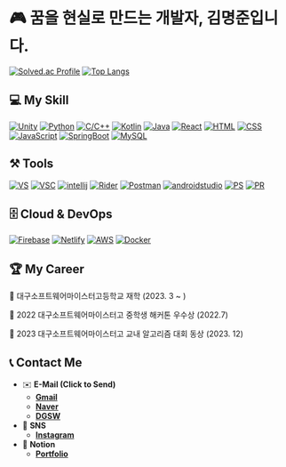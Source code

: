 # 🎮 꿈을 현실로 만드는 개발자, 김명준입니다.

[![Solved.ac Profile](http://mazassumnida.wtf/api/generate_badge?boj=id8969)](https://solved.ac/id8969)
[![Top Langs](https://github-readme-stats.vercel.app/api/top-langs/?username=dreamer603&theme=swift&langs_count=10&layout=compact)]()

## 💻 My Skill
[![Unity](https://img.shields.io/badge/Unity-000000?logo=Unity&logoColor=white&style=for-the-badge)](https://unity.com/kr)
[![Python](https://img.shields.io/badge/python-3776AB?logo=Python&logoColor=white&style=for-the-badge)](https://www.python.org/)
[![C/C++](https://img.shields.io/badge/C/C++-00599C?logo=C&logoColor=white&style=for-the-badge)](https://en.cppreference.com/w/)
[![Kotlin](https://img.shields.io/badge/Kotlin-7F52FF?logo=Kotlin&logoColor=white&style=for-the-badge)](https://kotlinlang.org/)
[![Java](https://img.shields.io/badge/java-007396?style=for-the-badge&logo=java&logoColor=white)](https://kotlinlang.org/)
[![React](https://img.shields.io/badge/react-61DAFB?style=for-the-badge&logo=react&logoColor=black)](https://react.dev/)
[![HTML](https://img.shields.io/badge/html-E34F26?style=for-the-badge&logo=html5&logoColor=white)](https://www.w3.org/)
[![CSS](https://img.shields.io/badge/css-1572B6?style=for-the-badge&logo=css3&logoColor=white)](https://www.w3.org/)
[![JavaScript](https://img.shields.io/badge/JavaScript-F7DF1E?logo=javascript&logoColor=black&style=for-the-badge)](https://developer.mozilla.org/ko/docs/Web/JavaScript)
[![SpringBoot](https://img.shields.io/badge/Spring_Boot-6DB33F?style=for-the-badge&logo=springboot&logoColor=black)](https://react.dev/)
[![MySQL](https://img.shields.io/badge/MySQL-4479A1?style=for-the-badge&logo=mysql&logoColor=black)](https://www.mysql.com/)

## ⚒️ Tools
[![VS](https://img.shields.io/badge/Visual_Studio-5C2D91?logo=visualstudio&logoColor=white&style=for-the-badge)](https://visualstudio.microsoft.com/ko/)
[![VSC](https://img.shields.io/badge/Visual_Studio_Code-007ACC?logo=visualstudiocode&logoColor=white&style=for-the-badge)](https://code.visualstudio.com)
[![intellij](https://img.shields.io/badge/Intellij-FF0089?logo=intellijidea&logoColor=white&style=for-the-badge)](https://www.jetbrains.com/ko-kr/idea/)
[![Rider](https://img.shields.io/badge/rider-F7B93E?logo=rider&logoColor=white&style=for-the-badge)](https://www.jetbrains.com/ko-kr/rider/)
[![Postman](https://img.shields.io/badge/postman-f06c38?logo=postman&logoColor=white&style=for-the-badge)](https://www.postman.com/)
[![androidstudio](https://img.shields.io/badge/Android_Studio-3DDC84?logo=androidstudio&logoColor=white&style=for-the-badge)](https://developer.android.com/studio)
[![PS](https://img.shields.io/badge/photoshop-31A8FF?logo=adobephotoshop&logoColor=white&style=for-the-badge)](https://www.adobe.com/kr/)
[![PR](https://img.shields.io/badge/Primere_Pro-9999FF?logo=adobepremierepro&logoColor=white&style=for-the-badge)](https://www.adobe.com/kr/)
## 🗄️ Cloud & DevOps
[![Firebase](https://img.shields.io/badge/Firebase-FFCA28?logo=firebase&logoColor=black&style=for-the-badge)](https://cloud.google.com/?hl=ko)
[![Netlify](https://img.shields.io/badge/Netlify-00C7B7?logo=netlify&logoColor=white&style=for-the-badge)](https://www.netlify.com/)
[![AWS](https://img.shields.io/badge/aws-232F3E?logo=amazonaws&logoColor=white&style=for-the-badge)](https://aws.amazon.com/ko/)
[![Docker](https://img.shields.io/badge/docker-%230db7ed.svg?style=for-the-badge&logo=docker&logoColor=white)](https://www.docker.com)

## 🏆 My Career
🏫 대구소프트웨어마이스터고등학교 재학 (2023. 3 ~ )

🏅 2022 대구소프트웨어마이스터고 중학생 해커톤 우수상 (2022.7)

🏅 2023 대구소프트웨어마이스터고 교내 알고리즘 대회 동상 (2023. 12) 

## 📞 Contact Me
- ✉️ **E-Mail (Click to Send)**
    - [**Gmail**](mailto:mj617066@gmail.com)
    - [**Naver**](mailto:id8969@naver.com)
    - [**DGSW**](mailto:mj617066@dgsw.hs.kr)
- 📱 **SNS**
    - [**Instagram**](https://www.instagram.com/_aud_j/)
- 📒 **Notion**
    - [**Portfolio**](https://segod89.notion.site/dab1f5367a41459b9c55d24c1c86c7d4?pvs=4)

<!--
**dreamer603/dreamer603** is a ✨ _special_ ✨ repository because its `README.md` (this file) appears on your GitHub profile.

Here are some ideas to get you started:

- 🔭 I’m currently working on ...
- 🌱 I’m currently learning ...
- 👯 I’m looking to collaborate on ...
- 🤔 I’m looking for help with ...
- 💬 Ask me about ...
- 📫 How to reach me: ...
- 😄 Pronouns: ...
- ⚡ Fun fact: ...
-->
